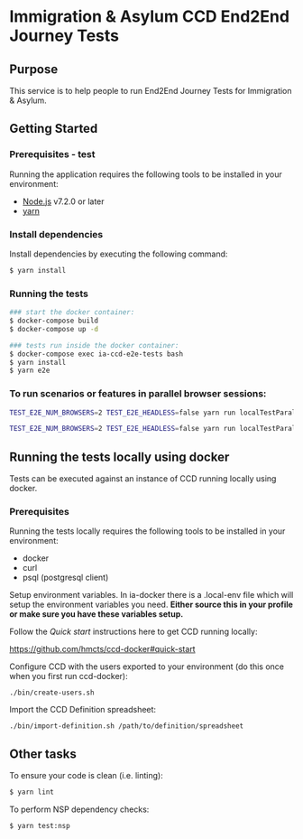 # Immigration & Asylum CCD End2End Journey Tests


## Purpose

This service is to help people to run End2End Journey Tests for Immigration & Asylum.


## Getting Started

### Prerequisites - test

Running the application requires the following tools to be installed in your environment:

  * [Node.js](https://nodejs.org/) v7.2.0 or later
  * [yarn](https://yarnpkg.com/)

### Install dependencies

Install dependencies by executing the following command:

 ```bash
$ yarn install
 ```

### Running the tests

 ```bash
### start the docker container:
$ docker-compose build
$ docker-compose up -d

### tests run inside the docker container:
$ docker-compose exec ia-ccd-e2e-tests bash
$ yarn install
$ yarn e2e
 ```

### To run scenarios or features in parallel browser sessions:
```bash
TEST_E2E_NUM_BROWSERS=2 TEST_E2E_HEADLESS=false yarn run localTestParallelScenarios "--cucumberOpts.tags=@share-a-case or @RIA-585"

TEST_E2E_NUM_BROWSERS=2 TEST_E2E_HEADLESS=false yarn run localTestParallelFeatures "--cucumberOpts.tags=@share-a-case or @RIA-585"
```
## Running the tests locally using docker

Tests can be executed against an instance of CCD running locally using docker.

### Prerequisites

Running the tests locally requires the following tools to be installed in your environment:

  * docker
  * curl
  * psql (postgresql client)

Setup environment variables. In ia-docker there is a .local-env file which will setup the environment variables you 
need. **Either source this in your profile or make sure you have these variables setup.**

Follow the *Quick start* instructions here to get CCD running locally:

https://github.com/hmcts/ccd-docker#quick-start

Configure CCD with the users exported to your environment (do this once when you first run ccd-docker):

```./bin/create-users.sh```

Import the CCD Definition spreadsheet:

```./bin/import-definition.sh /path/to/definition/spreadsheet```

## Other tasks

To ensure your code is clean (i.e. linting):

 ```bash
$ yarn lint
 ```

To perform NSP dependency checks:

 ```bash
$ yarn test:nsp
 ```
